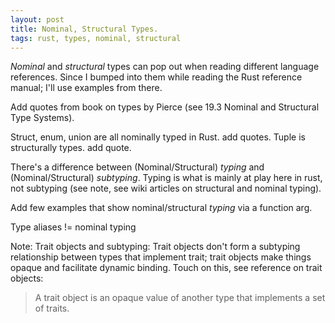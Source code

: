 ```yaml
---
layout: post
title: Nominal, Structural Types.
tags: rust, types, nominal, structural
---
```


*Nominal* and *structural* types can pop out when reading different language references. Since I bumped into them 
while reading the Rust reference manual; I'll use examples from there.

Add quotes from book on types by Pierce (see 19.3 Nominal and Structural Type Systems). 

Struct, enum, union are all nominally typed in Rust. add quotes.
Tuple is structurally types. add quote. 

There's a difference between (Nominal/Structural) *typing* and (Nominal/Structural) *subtyping*. Typing is 
what is mainly at play here in rust, not subtyping (see note, see wiki articles on structural and nominal typing).

Add few examples that show nominal/structural *typing* via a function arg.

Type aliases != nominal typing

Note: Trait objects and subtyping: Trait objects don't form a subtyping relationship between types that 
implement trait; trait objects make things opaque and facilitate dynamic binding. Touch on this, see 
reference on trait objects:

> A trait object is an opaque value of another type that implements a set of traits. 


[RefTypeAlias]: https://doc.rust-lang.org/reference/items/type-aliases.html
[RefEnums]: https://doc.rust-lang.org/reference/items/enumerations.html
[RefTuples]: https://doc.rust-lang.org/reference/types/tuple.html
[RefStructs]: https://doc.rust-lang.org/reference/items/structs.html 
[RefUnions]: https://doc.rust-lang.org/reference/items/unions.html
[RefSubtyping]: https://doc.rust-lang.org/reference/subtyping.html
[NomSubtyping]: https://doc.rust-lang.org/nomicon/subtyping.html

